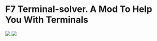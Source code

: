 # F7 Terminal-solver. A Mod To Help You With Terminals




<img src="https://hypixel.net/attachments/colour-before-after-png.2710496/">


<img src="https://hypixel.net/attachments/2300700/">
